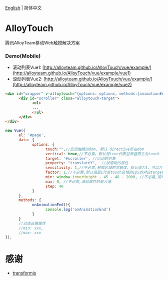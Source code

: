 ﻿[English](https://github.com/AlloyTeam/AlloyTouch) | 简体中文

# AlloyTouch

腾讯AlloyTeam移动Web触摸解决方案

### Demo(Mobile)

- 滚动列表Vue1: [http://alloyteam.github.io/AlloyTouch/vue/example/](http://alloyteam.github.io/AlloyTouch/vue/example/vue1)
- 滚动列表Vue2: [http://alloyteam.github.io/AlloyTouch/vue/example/](http://alloyteam.github.io/AlloyTouch/vue/example/vue2)


```html
<div id="wrapper" v-alloytouch="{options: options, methods:{animationEnd: onAnimationEnd}}">
      <div id="scroller" class="alloytouch-target">
            <ul>
            ...  
            </ul>
      </div>
</div>
```
```js
new Vue({
      el: '#page',
      data: {
            options: {
                  touch:"",//反馈触摸的dom, 默认 directive所在dom
                  vertical: true,//不必需，默认是true代表监听竖直方向touch
                  target: '#scroller', //运动的对象
                  property: "translateY",  //被滚动的属性
                  sensitivity: 1,//不必需,触摸区域的灵敏度，默认值为1，可以为负数
                  factor: 1,//不必需,默认值是1代表touch区域的1px的对应target.y的1
                  min: window.innerHeight - 45 - 48 - 2000, //不必需,滚动属性的最小值
                  max: 0, //不必需,滚动属性的最大值
                  step: 40
            }
      },
      methods: {
            onAnimationEnd(){
                  console.log('onAnimationEnd')
            }
      }
      //动态设置属性
      //min: xxx,
      //max: xxx
});
```
# 感谢
- [transformjs](http://alloyteam.github.io/AlloyTouch/transformjs/)

